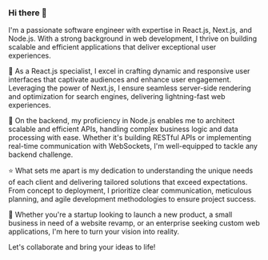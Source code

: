### Hi there 👋

I'm a passionate software engineer with expertise in React.js, Next.js, and Node.js. With a strong background in web development, I thrive on building scalable and efficient applications that deliver exceptional user experiences.

🚀 As a React.js specialist, I excel in crafting dynamic and responsive user interfaces that captivate audiences and enhance user engagement. Leveraging the power of Next.js, I ensure seamless server-side rendering and optimization for search engines, delivering lightning-fast web experiences.

💼 On the backend, my proficiency in Node.js enables me to architect scalable and efficient APIs, handling complex business logic and data processing with ease. Whether it's building RESTful APIs or implementing real-time communication with WebSockets, I'm well-equipped to tackle any backend challenge.

⭐️ What sets me apart is my dedication to understanding the unique needs of each client and delivering tailored solutions that exceed expectations. From concept to deployment, I prioritize clear communication, meticulous planning, and agile development methodologies to ensure project success.

🌟 Whether you're a startup looking to launch a new product, a small business in need of a website revamp, or an enterprise seeking custom web applications, I'm here to turn your vision into reality.

Let's collaborate and bring your ideas to life!
